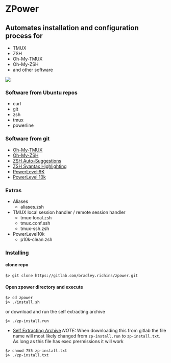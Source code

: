 # ZPower

## Automates installation and configuration process for #
- TMUX
- ZSH
- Oh-My-TMUX
- Oh-My-ZSH
- and other software

![](https://gitlab.com/bradley.richins/zpower/raw/master/Screenshot.png)

### Software from Ubuntu repos #
- curl
- git
- zsh
- tmux
- powerline

### Software from git #
- [Oh-My-TMUX](https://github.com/gpakosz/.tmux.git)
- [Oh-My-ZSH](https://github.com/robbyrussell/oh-my-zsh.git)
- [ZSH Auto-Suggestions](https://github.com/zsh-users/zsh-autosuggestions.git)
- [ZSH Syantax Highlighting](https://github.com/zsh-users/zsh-syntax-highlighting.git)
- ~~[PowerLevel 9K](https://github.com/bhilburn/powerlevel9k.git)~~
- [PowerLevel 10k](https://github.com/romkatv/powerlevel10k)

### Extras #
- Aliases
  - aliases.zsh
- TMUX local session handler / remote session handler
  - tmux-local.zsh
  - tmux.conf.ssh
  - tmux-ssh.zsh
- PowerLevel10k
  - p10k-clean.zsh

### Installing #

#### clone repo #
```
$> git clone https://gitlab.com/bradley.richins/zpower.git
```

#### Open zpower directory and execute #
```
$> cd zpower
$> ./install.sh
```
or download and run the self extracting archive
```
$> ./zp-install.run
```

- [Self Extracting Archive](https://gitlab.com/bradley.richins/zpower/-/raw/master/zp-install.run?inline=false)
_NOTE:_ When downloading this from gitlab the file name will most likely changed from `zp-install.run` to `zp-install.txt`. As long as this file has exec prermissions it will work
```
$> chmod 755 zp-install.txt
$> ./zp-install.txt
```
